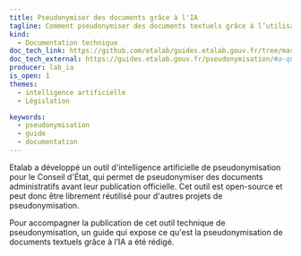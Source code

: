 ```yaml
---
title: Pseudonymiser des documents grâce à l'IA
tagline: Comment pseudonymiser des documents textuels grâce à l’utilisation de l’intelligence artificielle
kind:
  - Documentation technique
doc_tech_link: https://github.com/etalab/guides.etalab.gouv.fr/tree/master/pseudonymisation
doc_tech_external: https://guides.etalab.gouv.fr/pseudonymisation/#a-quoi-sert-ce-guide
producer: lab_ia
is_open: 1
themes:
  - intelligence artificielle
  - Législation

keywords:
  - pseudonymisation
  - guide
  - documentation
---
```


Etalab a développé un outil d'intelligence artificielle de pseudonymisation pour le Conseil d'État, qui permet de pseudonymiser des documents administratifs avant leur publication officielle. Cet outil est open-source et peut donc être librement réutilisé pour d'autres projets de pseudonymisation.

Pour accompagner la publication de cet outil technique de pseudonymisation, un guide qui expose ce qu'est la pseudonymisation de documents textuels grâce à l’IA a été rédigé.

